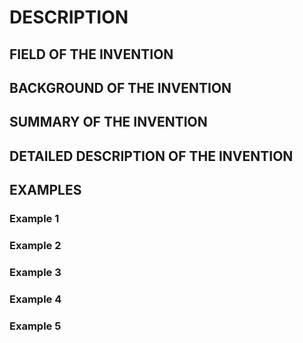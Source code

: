 # DESCRIPTION

## FIELD OF THE INVENTION

## BACKGROUND OF THE INVENTION

## SUMMARY OF THE INVENTION

## DETAILED DESCRIPTION OF THE INVENTION

## EXAMPLES

### Example 1

### Example 2

### Example 3

### Example 4

### Example 5

